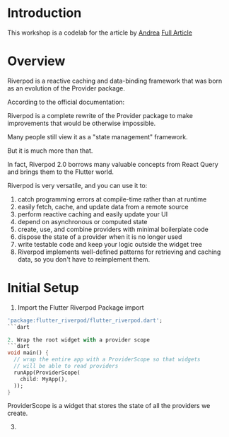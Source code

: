 # Introduction

This workshop is a codelab for the article by [Andrea](https://codewithandrea.com/) [Full Article](https://codewithandrea.com/articles/flutter-state-management-riverpod/)

# Overview

Riverpod is a reactive caching and data-binding framework that was born as an evolution of the Provider package.

According to the official documentation:

Riverpod is a complete rewrite of the Provider package to make improvements that would be otherwise impossible.

Many people still view it as a "state management" framework.

But it is much more than that.

In fact, Riverpod 2.0 borrows many valuable concepts from React Query and brings them to the Flutter world.

Riverpod is very versatile, and you can use it to:

1. catch programming errors at compile-time rather than at runtime
2. easily fetch, cache, and update data from a remote source
3. perform reactive caching and easily update your UI
4. depend on asynchronous or computed state
5. create, use, and combine providers with minimal boilerplate code
6. dispose the state of a provider when it is no longer used
7. write testable code and keep your logic outside the widget tree
8. Riverpod implements well-defined patterns for retrieving and caching data, so you don't have to reimplement them.

# Initial Setup

1. Import the Flutter Riverpod Package import 
```dart
'package:flutter_riverpod/flutter_riverpod.dart';
```dart

2. Wrap the root widget with a provider scope
```dart
void main() {
  // wrap the entire app with a ProviderScope so that widgets
  // will be able to read providers
  runApp(ProviderScope(
    child: MyApp(),
  ));
}
```

ProviderScope is a widget that stores the state of all the providers we create.

3. 